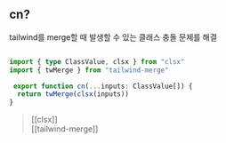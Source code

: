 
## cn?
tailwind를 merge할 때 발생할 수 있는 클래스 충돌 문제를 해결
```typescript

import { type ClassValue, clsx } from "clsx"  
import { twMerge } from "tailwind-merge"  

 export function cn(...inputs: ClassValue[]) {  
  return twMerge(clsx(inputs))  
}

```

> [[clsx]]   
> [[tailwind-merge]]